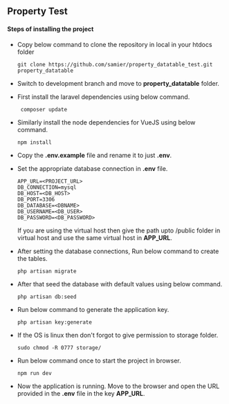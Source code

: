 ## Property Test

#### Steps of installing the project

- Copy below command to clone the repository in local in your htdocs folder

      git clone https://github.com/samier/property_datatable_test.git property_datatable

- Switch to development branch and move to **property_datatable** folder.
- First install the laravel dependencies using below command.

       composer update

- Similarly install the node dependencies for VueJS using below command.

      npm install

- Copy the **.env.example** file and rename it to just **.env**.
- Set the appropriate database connection in **.env** file.

      APP_URL=<PROJECT_URL>
      DB_CONNECTION=mysql
      DB_HOST=<DB_HOST>
      DB_PORT=3306
      DB_DATABASE=<DBNAME>
      DB_USERNAME=<DB_USER>
      DB_PASSWORD=<DB_PASSWORD>

     If you are using the virtual host then give the path upto /public folder in virtual host and use the same virtual host in **APP_URL**.

- After setting the database connections, Run below command to create the tables.

      php artisan migrate

- After that seed the database with default values using below command.

      php artisan db:seed

- Run below command to generate the application key.

      php artisan key:generate

- If the OS is linux then don't forgot to give permission to storage folder.

      sudo chmod -R 0777 storage/

- Run below command once to start the project in browser.

      npm run dev

- Now the application is running. Move to the browser and open the URL provided in the **.env** file in the key **APP_URL**.
